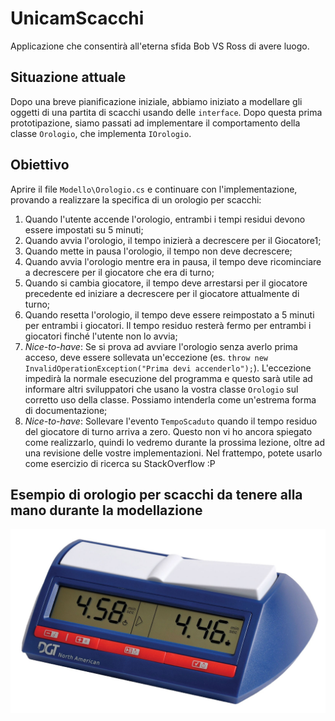 # UnicamScacchi
Applicazione che consentirà all'eterna sfida Bob VS Ross di avere luogo.

## Situazione attuale
Dopo una breve pianificazione iniziale, abbiamo iniziato a modellare gli oggetti di una partita di scacchi usando delle `interface`. Dopo questa prima prototipazione, siamo passati ad implementare il comportamento della classe `Orologio`, che implementa `IOrologio`.

## Obiettivo
Aprire il file `Modello\Orologio.cs` e continuare con l'implementazione, provando a realizzare la specifica di un orologio per scacchi:
1. Quando l'utente accende l'orologio, entrambi i tempi residui devono essere impostati su 5 minuti;
2. Quando avvia l'orologio, il tempo inizierà a decrescere per il Giocatore1;
3. Quando mette in pausa l'orologio, il tempo non deve decrescere;
4. Quando avvia l'orologio mentre era in pausa, il tempo deve ricominciare a decrescere per il giocatore che era di turno;
5. Quando si cambia giocatore, il tempo deve arrestarsi per il giocatore precedente ed iniziare a decrescere per il giocatore attualmente di turno;
6. Quando resetta l'orologio, il tempo deve essere reimpostato a 5 minuti per entrambi i giocatori. Il tempo residuo resterà fermo per entrambi i giocatori finché l'utente non lo avvia;
6. *Nice-to-have*: Se si prova ad avviare l'orologio senza averlo prima acceso, deve essere sollevata un'eccezione (es.  `throw new InvalidOperationException("Prima devi accenderlo");`). L'eccezione impedirà la normale esecuzione del programma e questo sarà utile ad informare altri sviluppatori che usano la vostra classe `Orologio` sul corretto uso della classe. Possiamo intenderla come un'estrema forma di documentazione;
7. *Nice-to-have*: Sollevare l'evento `TempoScaduto` quando il tempo residuo del giocatore di turno arriva a zero. Questo non vi ho ancora spiegato come realizzarlo, quindi lo vedremo durante la prossima lezione, oltre ad una revisione delle vostre implementazioni. Nel frattempo, potete usarlo come esercizio di ricerca su StackOverflow :P

## Esempio di orologio per scacchi da tenere alla mano durante la modellazione
![Immagine di un orologio per scacchi](Immagini/orologio.jpg)

